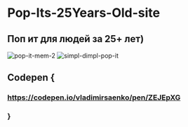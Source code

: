 # Pop-Its-25Years-Old-site

## Поп ит для людей за 25+ лет)

![pop-it-mem-2](https://user-images.githubusercontent.com/56477695/137038278-5b84f58a-b492-4cf3-894b-671cade23606.jpg)
![simpl-dimpl-pop-it](https://user-images.githubusercontent.com/56477695/137038284-6dae42f9-b2fe-41d7-822b-85aaa024b7c0.png)

## Codepen {

### https://codepen.io/vladimirsaenko/pen/ZEJEpXG

### }
